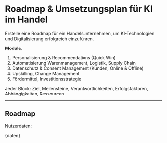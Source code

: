 # Roadmap & Umsetzungsplan für KI im Handel

Erstelle eine Roadmap für ein Handelsunternehmen, um KI-Technologien und Digitalisierung erfolgreich einzuführen.

**Module:**
1. Personalisierung & Recommendations (Quick Win)
2. Automatisierung Warenmanagement, Logistik, Supply Chain
3. Datenschutz & Consent Management (Kunden, Online & Offline)
4. Upskilling, Change Management
5. Fördermittel, Investitionsstrategie

Jeder Block: Ziel, Meilensteine, Verantwortlichkeiten, Erfolgsfaktoren, Abhängigkeiten, Ressourcen.

---

## Roadmap

Nutzerdaten:

{daten}
